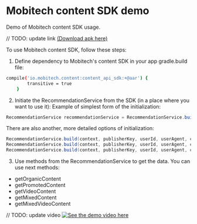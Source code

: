 # Mobitech content SDK demo
Demo of Mobitech content SDK usage.

// TODO: update link
[(Download apk here)](https://www.dropbox.com/s/fmki0a0dyweyvld/content_demo.apk?dl=1)


To use Mobitech content SDK, follow these steps:

1. Define dependency to Mobitech's content SDK in your app gradle.build file:
```sh
compile('io.mobitech.content:content_api_sdk:+@aar') {
        transitive = true
    }
```

2. Initiate the RecommendationService from the SDK (in a place where you want to use it):
Example of simplest form of the initialization:
```java
RecommendationService recommendationService = RecommendationService.build(context, publisherKey, userId);
```
There are also another, more detailed options of initialization:
```java
RecommendationService.build(context, publisherKey, userId, userAgent, country);
RecommendationService.build(context, publisherKey, userId, userAgent, country, userIp);
RecommendationService.build(context, publisherKey, userId, userAgent, country, userIp, locale)
```
3. Use methods from the RecommendationService to get the data. You can use next methods:
 - getOrganicContent
 - getPromotedContent
 - getVideoContent
 - getMixedContent
 - getMixedVideoContent


// TODO: update video
[![See the demo video here](https://img.youtube.com/vi/ZqnXu4TB_Hc/0.jpg)](https://www.youtube.com/watch?v=ZqnXu4TB_Hc)
